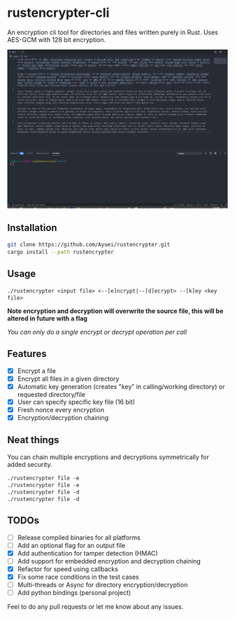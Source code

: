 # rustencrypter-cli
An encryption cli tool for directories and files written purely in Rust. Uses AES-GCM with 128 bit encryption. 

![](assets/test.gif)

## Installation
```bash
git clone https://github.com/Ayuei/rustencrypter.git
cargo install --path rustencrypter
```

## Usage
```
./rustencrypter <input file> <--[e]ncrypt|--[d]ecrypt> --[k]ey <key file>
```
**Note encryption and decryption will overwrite the source file, this will be altered in future with a flag**

*You can only do a single encrypt or decrypt operation per call*


## Features
- [x] Encrypt a file
- [x] Encrypt all files in a given directory
- [x] Automatic key generation (creates "key" in calling/working directory) or requested directory/file
- [x] User can specify specific key file (16 bit)
- [x] Fresh nonce every encryption
- [x] Encryption/decryption chaining

## Neat things
You can chain multiple encryptions and decryptions symmetrically for added security.
```
./rustencrypter file -e
./rustencrypter file -e
./rustencrypter file -d
./rustencrypter file -d
```

## TODOs
- [ ] Release compiled binaries for all platforms
- [ ] Add an optional flag for an output file
- [x] Add authentication for tamper detection (HMAC)
- [ ] Add support for embedded encryption and decryption chaining
- [x] Refactor for speed using callbacks
- [x] Fix some race conditions in the test cases
- [ ] Multi-threads or Async for directory encryption/decryption
- [ ] Add python bindings (personal project)

Feel to do any pull requests or let me know about any issues. 
